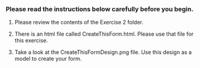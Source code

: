 ### Please read the instructions below carefully before you begin.

1. Please review the contents of the Exercise 2 folder.

2. There is an html file called CreateThisForm.html. Please use that file for this exercise.

3. Take a look at the CreateThisFormDesign.png file. Use this design as a model to create your form.
